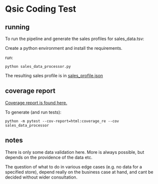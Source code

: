 # Qsic Coding Test


## running
To run the pipeline and generate the sales profiles for sales_data.tsv:

Create a python environment and install the requirements.

run: 

`python sales_data_processor.py`

The resulting sales profile is in [sales_profile.json](sales_profiles.json)
## coverage report

[Coverage report is found here.](coverage_report/index.html)

To generate (and run tests):

`python -m pytest --cov-report=html:coverage_re --cov sales_data_processor`

## notes

There is only some data validation here. More is always possible, but depends on the providence of the data etc. 

The question of what to do in various edge cases (e.g. no data for a specified store), depend really on the business case at hand, and cant be decided without wider consultation.

